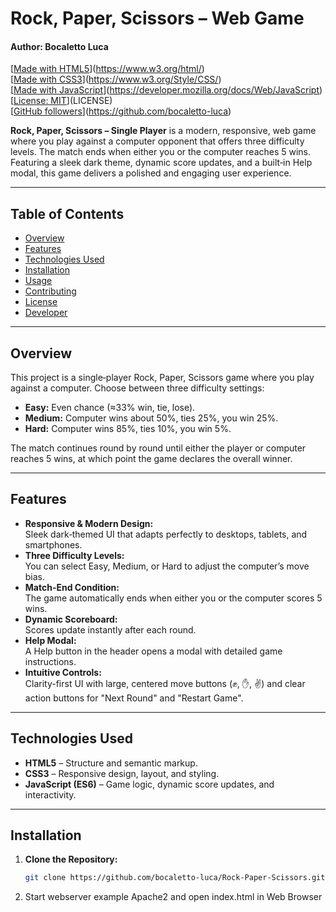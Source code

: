 # Rock, Paper, Scissors – Web Game
#### Author: Bocaletto Luca

[[Made with HTML5](https://img.shields.io/badge/Made%20with-HTML5-E34F26?logo=html5)](https://www.w3.org/html/)  
[[Made with CSS3](https://img.shields.io/badge/Made%20with-CSS3-1572B6?logo=css3)](https://www.w3.org/Style/CSS/)  
[[Made with JavaScript](https://img.shields.io/badge/Made%20with-JavaScript-F7DF1E?logo=javascript)](https://developer.mozilla.org/docs/Web/JavaScript)  
[[License: MIT](https://img.shields.io/badge/License-MIT-yellow.svg)](LICENSE)  
[[GitHub followers](https://img.shields.io/github/followers/bocaletto-luca?label=Follow&style=social)](https://github.com/bocaletto-luca)

**Rock, Paper, Scissors – Single Player** is a modern, responsive, web game where you play against a computer opponent that offers three difficulty levels. The match ends when either you or the computer reaches 5 wins. Featuring a sleek dark theme, dynamic score updates, and a built‑in Help modal, this game delivers a polished and engaging user experience.

---

## Table of Contents
- [Overview](#overview)
- [Features](#features)
- [Technologies Used](#technologies-used)
- [Installation](#installation)
- [Usage](#usage)
- [Contributing](#contributing)
- [License](#license)
- [Developer](#developer)

---

## Overview
This project is a single‑player Rock, Paper, Scissors game where you play against a computer. Choose between three difficulty settings:  
- **Easy:** Even chance (≈33% win, tie, lose).  
- **Medium:** Computer wins about 50%, ties 25%, you win 25%.  
- **Hard:** Computer wins 85%, ties 10%, you win 5%.  

The match continues round by round until either the player or computer reaches 5 wins, at which point the game declares the overall winner.

---

## Features
- **Responsive & Modern Design:**  
  Sleek dark‑themed UI that adapts perfectly to desktops, tablets, and smartphones.
- **Three Difficulty Levels:**  
  You can select Easy, Medium, or Hard to adjust the computer’s move bias.
- **Match-End Condition:**  
  The game automatically ends when either you or the computer scores 5 wins.
- **Dynamic Scoreboard:**  
  Scores update instantly after each round.
- **Help Modal:**  
  A Help button in the header opens a modal with detailed game instructions.
- **Intuitive Controls:**  
  Clarity-first UI with large, centered move buttons (✊, ✋, ✌️) and clear action buttons for "Next Round" and "Restart Game".

---

## Technologies Used
- **HTML5** – Structure and semantic markup.
- **CSS3** – Responsive design, layout, and styling.
- **JavaScript (ES6)** – Game logic, dynamic score updates, and interactivity.

---

## Installation
1. **Clone the Repository:**
   ```bash
   git clone https://github.com/bocaletto-luca/Rock-Paper-Scissors.git
2. Start webserver example Apache2 and open index.html in Web Browser
